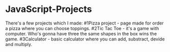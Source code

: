 # JavaScript-Projects
There's a few projects which I made:
#1Pizza project - page made for order a pizza where you can choose toppings.
#2Tic Tac Toe - it's a game with computer. Who's gonna have three the same shapes in the box wins the game.
#3Calculator - basic calculator where you can add, substract, devide and multiply.
